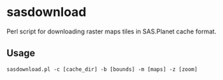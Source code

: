 sasdownload
===========

Perl script for downloading raster maps tiles in SAS.Planet cache format.

Usage
-----

	sasdownload.pl -c [cache_dir] -b [bounds] -m [maps] -z [zoom]
